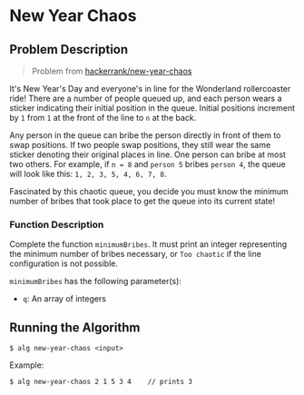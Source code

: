 # New Year Chaos

## Problem Description

> Problem from [hackerrank/new-year-chaos](https://www.hackerrank.com/challenges/new-year-chaos/problem)

It's New Year's Day and everyone's in line for the Wonderland rollercoaster ride! There are a number of people queued up, and each person wears a sticker indicating their initial position in the queue. Initial positions increment by `1` from `1` at the front of the line to `n` at the back.

Any person in the queue can bribe the person directly in front of them to swap positions. If two people swap positions, they still wear the same sticker denoting their original places in line. One person can bribe at most two others. For example, if `n = 8` and `person 5` bribes `person 4`, the queue will look like this: `1, 2, 3, 5, 4, 6, 7, 8`.

Fascinated by this chaotic queue, you decide you must know the minimum number of bribes that took place to get the queue into its current state!

### Function Description

Complete the function `minimumBribes`. It must print an integer representing the minimum number of bribes necessary, or `Too chaotic` if the line configuration is not possible.

`minimumBribes` has the following parameter(s):

- `q`: An array of integers

## Running the Algorithm

```
$ alg new-year-chaos <input>
```

Example:

```
$ alg new-year-chaos 2 1 5 3 4    // prints 3
```